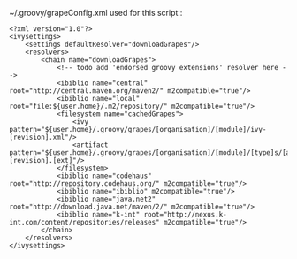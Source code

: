 

~/.groovy/grapeConfig.xml used for this script::

    <?xml version="1.0"?>
    <ivysettings>
        <settings defaultResolver="downloadGrapes"/>
        <resolvers>
            <chain name="downloadGrapes">
                <!-- todo add 'endorsed groovy extensions' resolver here -->
                <ibiblio name="central" root="http://central.maven.org/maven2/" m2compatible="true"/>
                <ibiblio name="local" root="file:${user.home}/.m2/repository/" m2compatible="true"/>
                <filesystem name="cachedGrapes">
                    <ivy pattern="${user.home}/.groovy/grapes/[organisation]/[module]/ivy-[revision].xml"/>
                    <artifact pattern="${user.home}/.groovy/grapes/[organisation]/[module]/[type]s/[artifact]-[revision].[ext]"/>
                </filesystem>
                <ibiblio name="codehaus" root="http://repository.codehaus.org/" m2compatible="true"/>
                <ibiblio name="ibiblio" m2compatible="true"/>
                <ibiblio name="java.net2" root="http://download.java.net/maven/2/" m2compatible="true"/>
                <ibiblio name="k-int" root="http://nexus.k-int.com/content/repositories/releases" m2compatible="true"/>
            </chain>
        </resolvers>
    </ivysettings>

